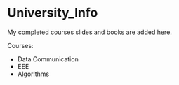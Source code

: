 # University_Info

My completed courses slides and books are added here. 

Courses: 
* Data Communication
* EEE
* Algorithms

